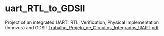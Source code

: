# uart_RTL_to_GDSII
Project of an integrated UART: RTL, Verification, Physical Implementation (Innovus) and GDSII
[Trabalho_Projeto_de_Circuitos_Integrados_UART.pdf](https://github.com/acoimbramendes/uart_RTL_to_GDSII/files/6557343/Trabalho_Projeto_de_Circuitos_Integrados_UART.pdf)
